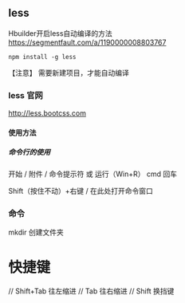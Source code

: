 

## less

Hbuilder开启less自动编译的方法
https://segmentfault.com/a/1190000008803767

```
npm install -g less
```


【注意】
需要新建项目，才能自动编译



### less 官网
http://less.bootcss.com


#### 使用方法

##### 命令行的使用

开始 / 附件 / 命令提示符
或
运行（Win+R） cmd 回车

Shift（按住不动）+右键   / 在此处打开命令窗口


### 命令
mkdir  创建文件夹


# 快捷键

// Shift+Tab 往左缩进
// Tab 往右缩进
//   Shift  换挡键  
